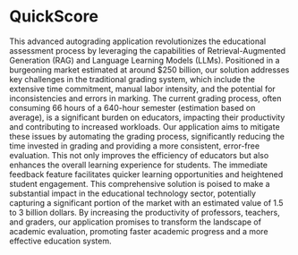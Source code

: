 # QuickScore

This advanced autograding application revolutionizes the educational assessment process by leveraging the capabilities of Retrieval-Augmented Generation (RAG) and Language Learning Models (LLMs). Positioned in a burgeoning market estimated at around $250 billion, our solution addresses key challenges in the traditional grading system, which include the extensive time commitment, manual labor intensity, and the potential for inconsistencies and errors in marking. The current grading process, often consuming 66 hours of a 640-hour semester (estimation based on average), is a significant burden on educators, impacting their productivity and contributing to increased workloads. Our application aims to mitigate these issues by automating the grading process, significantly reducing the time invested in grading and providing a more consistent, error-free evaluation. This not only improves the efficiency of educators but also enhances the overall learning experience for students. The immediate feedback feature facilitates quicker learning opportunities and heightened student engagement. This comprehensive solution is poised to make a substantial impact in the educational technology sector, potentially capturing a significant portion of the market with an estimated value of 1.5 to 3 billion dollars. By increasing the productivity of professors, teachers, and graders, our application promises to transform the landscape of academic evaluation, promoting faster academic progress and a more effective education system.

